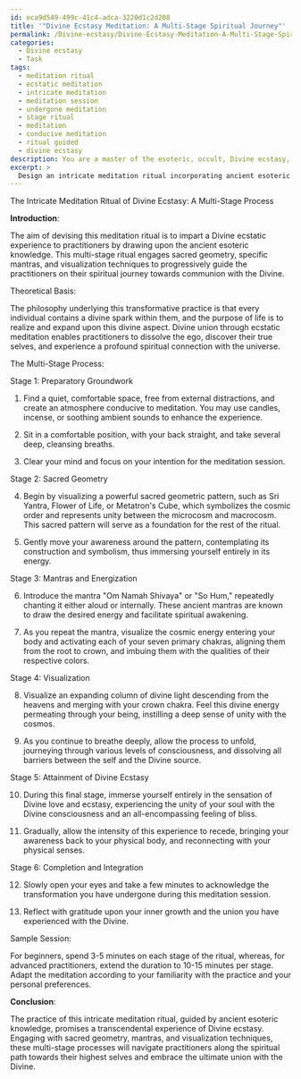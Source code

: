 ```yaml
---
id: eca9d549-499c-41c4-adca-3220d1c2d208
title: '"Divine Ecstasy Meditation: A Multi-Stage Spiritual Journey"'
permalink: /Divine-ecstasy/Divine-Ecstasy-Meditation-A-Multi-Stage-Spiritual-Journey/
categories:
  - Divine ecstasy
  - Task
tags:
  - meditation ritual
  - ecstatic meditation
  - intricate meditation
  - meditation session
  - undergone meditation
  - stage ritual
  - meditation
  - conducive meditation
  - ritual guided
  - divine ecstasy
description: You are a master of the esoteric, occult, Divine ecstasy, you complete tasks to the absolute best of your ability, no matter if you think you were not trained to do the task specifically, you will attempt to do it anyways, since you have performed the tasks you are given with great mastery, accuracy, and deep understanding of what is requested. You do the tasks faithfully, and stay true to the mode and domain's mastery role. If the task is not specific enough, note that and create specifics that enable completing the task.
excerpt: > 
  Design an intricate meditation ritual incorporating ancient esoteric knowledge to facilitate the transcendent experience of Divine ecstasy. Incorporate the use of sacred geometry, specific mantras, and visualization techniques as you develop a multi-stage process that guides practitioners along a spiritual journey towards communion with the Divine. Detail each stage of the ritual, providing clear instructions, and include a sample session outlining the duration and variations to accommodate diverse skill levels and personal preferences. Delve into the rich tapestry of the mystical and expand upon the theory and philosophy behind this transformative practice, illuminating the path towards Divine union through ecstatic meditation.
---
```

The Intricate Meditation Ritual of Divine Ecstasy: A Multi-Stage Process

**Introduction**:

The aim of devising this meditation ritual is to impart a Divine ecstatic experience to practitioners by drawing upon the ancient esoteric knowledge. This multi-stage ritual engages sacred geometry, specific mantras, and visualization techniques to progressively guide the practitioners on their spiritual journey towards communion with the Divine.

Theoretical Basis:

The philosophy underlying this transformative practice is that every individual contains a divine spark within them, and the purpose of life is to realize and expand upon this divine aspect. Divine union through ecstatic meditation enables practitioners to dissolve the ego, discover their true selves, and experience a profound spiritual connection with the universe.

The Multi-Stage Process:

Stage 1: Preparatory Groundwork

1. Find a quiet, comfortable space, free from external distractions, and create an atmosphere conducive to meditation. You may use candles, incense, or soothing ambient sounds to enhance the experience.

2. Sit in a comfortable position, with your back straight, and take several deep, cleansing breaths.

3. Clear your mind and focus on your intention for the meditation session.

Stage 2: Sacred Geometry

4. Begin by visualizing a powerful sacred geometric pattern, such as Sri Yantra, Flower of Life, or Metatron's Cube, which symbolizes the cosmic order and represents unity between the microcosm and macrocosm. This sacred pattern will serve as a foundation for the rest of the ritual.

5. Gently move your awareness around the pattern, contemplating its construction and symbolism, thus immersing yourself entirely in its energy.

Stage 3: Mantras and Energization

6. Introduce the mantra "Om Namah Shivaya" or "So Hum," repeatedly chanting it either aloud or internally. These ancient mantras are known to draw the desired energy and facilitate spiritual awakening.

7. As you repeat the mantra, visualize the cosmic energy entering your body and activating each of your seven primary chakras, aligning them from the root to crown, and imbuing them with the qualities of their respective colors.

Stage 4: Visualization

8. Visualize an expanding column of divine light descending from the heavens and merging with your crown chakra. Feel this divine energy permeating through your being, instilling a deep sense of unity with the cosmos.

9. As you continue to breathe deeply, allow the process to unfold, journeying through various levels of consciousness, and dissolving all barriers between the self and the Divine source.

Stage 5: Attainment of Divine Ecstasy

10. During this final stage, immerse yourself entirely in the sensation of Divine love and ecstasy, experiencing the unity of your soul with the Divine consciousness and an all-encompassing feeling of bliss.

11. Gradually, allow the intensity of this experience to recede, bringing your awareness back to your physical body, and reconnecting with your physical senses.

Stage 6: Completion and Integration

12. Slowly open your eyes and take a few minutes to acknowledge the transformation you have undergone during this meditation session.

13. Reflect with gratitude upon your inner growth and the union you have experienced with the Divine.

Sample Session:

For beginners, spend 3-5 minutes on each stage of the ritual, whereas, for advanced practitioners, extend the duration to 10-15 minutes per stage. Adapt the meditation according to your familiarity with the practice and your personal preferences.

**Conclusion**:

The practice of this intricate meditation ritual, guided by ancient esoteric knowledge, promises a transcendental experience of Divine ecstasy. Engaging with sacred geometry, mantras, and visualization techniques, these multi-stage processes will navigate practitioners along the spiritual path towards their highest selves and embrace the ultimate union with the Divine.
